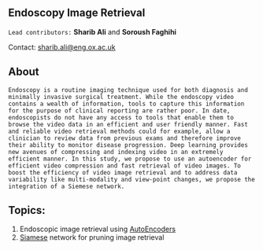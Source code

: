 ## Endoscopy Image Retrieval

``Lead contributors:`` **Sharib Ali** and **Soroush Faghihi** 

Contact: <sharib.ali@eng.ox.ac.uk>

## About 

``Endoscopy is a routine imaging technique used for both diagnosis and minimally invasive surgical treatment. While the endoscopy video contains a wealth of information, tools to capture this information for the purpose of clinical reporting are rather poor. In date, endoscopists do not have any access to tools that enable them to browse the video data in an efficient and user friendly manner. Fast and reliable video retrieval methods could for example, allow a clinician to review data from previous exams and therefore improve their ability to monitor disease progression. Deep learning provides new avenues of compressing and indexing video in an extremely efficient manner. In this study, we propose to use an autoencoder for efficient video compression and fast retrieval of video images. To boost the efficiency of video image retrieval and to address data variability like multi-modality and view-point changes, we propose the integration of a Siemese network.``

## Topics:

1. Endoscopic image retrieval using [AutoEncoders](https://github.com/sharibox/endoscopyImageRetrieval/tree/master/endo-autoEncoder)
2. [Siamese](https://github.com/sharibox/endoscopyImageRetrieval/tree/master/endo-siamese) network for pruning image retrieval 
